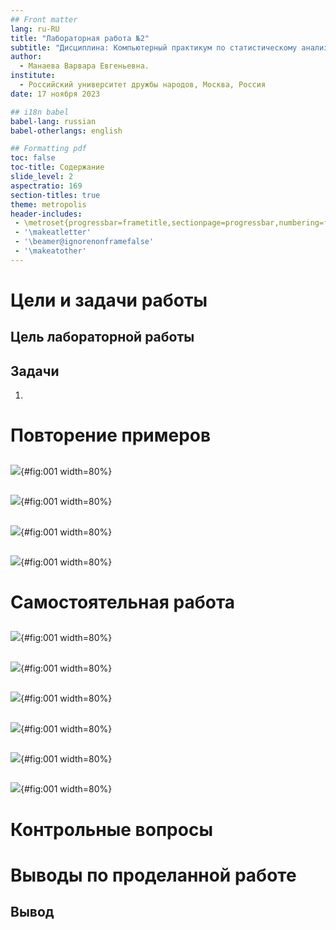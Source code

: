 ```yaml
---
## Front matter
lang: ru-RU
title: "Лабораторная работа №2"
subtitle: "Дисциплина: Компьютерный практикум по статистическому анализу данных"
author:
  - Манаева Варвара Евгеньевна.
institute:
  - Российский университет дружбы народов, Москва, Россия
date: 17 ноября 2023

## i18n babel
babel-lang: russian
babel-otherlangs: english

## Formatting pdf
toc: false
toc-title: Содержание
slide_level: 2
aspectratio: 169
section-titles: true
theme: metropolis
header-includes:
 - \metroset{progressbar=frametitle,sectionpage=progressbar,numbering=fraction}
 - '\makeatletter'
 - '\beamer@ignorenonframefalse'
 - '\makeatother'
---
```


# Цели и задачи работы

## Цель лабораторной работы



## Задачи

1. 

# Повторение примеров
##

![](image/1.png){#fig:001 width=80%}

##

![](image/1.png){#fig:001 width=80%}

##

![](image/1.png){#fig:001 width=80%}

##

![](image/1.png){#fig:001 width=80%}

# Самостоятельная работа 
##

![](image/1.png){#fig:001 width=80%}

##

![](image/1.png){#fig:001 width=80%}

##

![](image/1.png){#fig:001 width=80%}

##

![](image/1.png){#fig:001 width=80%}

##

![](image/1.png){#fig:001 width=80%}

##

![](image/1.png){#fig:001 width=80%}

# Контрольные вопросы

## 



# Выводы по проделанной работе

## Вывод

